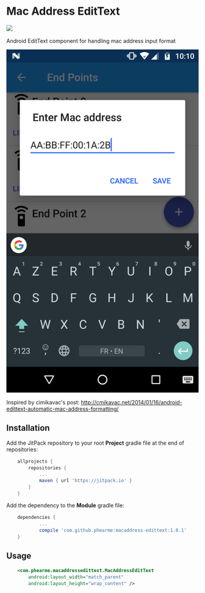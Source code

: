 # Mac Address EditText
[![](https://jitpack.io/v/phearme/macaddress-edittext.svg)](https://jitpack.io/#phearme/macaddress-edittext)

Android EditText component for handling mac address input format

<img src="art/s001.png" />

Inspired by cimikavac's post: http://cmikavac.net/2014/01/16/android-edittext-automatic-mac-address-formatting/
## Installation
Add the JitPack repository to your root **Project** gradle file at the end of repositories:
```gradle
	allprojects {
		repositories {
			...
			maven { url 'https://jitpack.io' }
		}
	}
```
Add the dependency to the **Module** gradle file:
```gradle
	dependencies {
	        ...
          	compile 'com.github.phearme:macaddress-edittext:1.0.1'
	}
```
## Usage
```xml
    <com.phearme.macaddressedittext.MacAddressEditText
        android:layout_width="match_parent"
        android:layout_height="wrap_content" />
```
